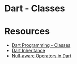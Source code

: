# Dart - Classes

<div class="panel panel-default" id="project-description">
  <div class="panel-body">
    <h1><strong>Resources</strong></h1>

<ul>
<li><a href="https://www.tutorialspoint.com/dart_programming/dart_programming_classes.htm" title="Dart Programming - Classes" target="_blank">Dart Programming - Classes</a></li>
<li><a href="https://www.javatpoint.com/dart-inheritance#:~:text=Dart%20inheritance%20is%20defined%20as,Object%2DOriented%20programming%20approach" title="Dart Inheritance" target="_blank">Dart Inheritance</a></li>
<li><a href="https://medium.com/@thinkdigitalsoftware/null-aware-operators-in-dart-53ffb8ae80bb" title="Null-aware Operators in Dart" target="_blank">Null-aware Operators in Dart</a> </li>
</ul>

  </div>
</div>